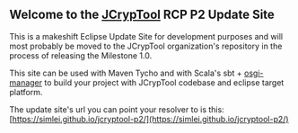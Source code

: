 ## Welcome to the [JCrypTool](https://github.com/jcryptool/core) RCP P2 Update Site

This is a makeshift Eclipse Update Site for development purposes and will most probably be moved to the JCrypTool organization's repository in the process of releasing the Milestone 1.0.

This site can be used with Maven Tycho and with Scala's sbt + [osgi-manager](https://github.com/digimead/sbt-osgi-manager) to build your project with JCrypTool codebase and eclipse target platform.

The update site's url you can point your resolver to is this: [https://simlei.github.io/jcryptool-p2/](https://simlei.github.io/jcryptool-p2/)
